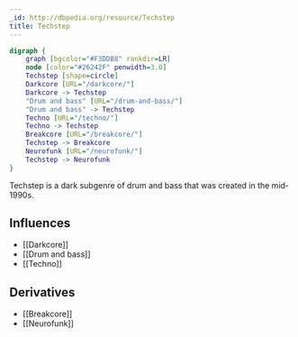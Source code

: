 ```yaml
---
_id: http://dbpedia.org/resource/Techstep
title: Techstep
---
```


```dot
digraph {
	graph [bgcolor="#F3DDB8" rankdir=LR]
	node [color="#26242F" penwidth=3.0]
	Techstep [shape=circle]
	Darkcore [URL="/darkcore/"]
	Darkcore -> Techstep
	"Drum and bass" [URL="/drum-and-bass/"]
	"Drum and bass" -> Techstep
	Techno [URL="/techno/"]
	Techno -> Techstep
	Breakcore [URL="/breakcore/"]
	Techstep -> Breakcore
	Neurofunk [URL="/neurofunk/"]
	Techstep -> Neurofunk
}
```

Techstep is a dark subgenre of drum and bass that was created in the mid-1990s.

## Influences
- [[Darkcore]]
- [[Drum and bass]]
- [[Techno]]

## Derivatives
- [[Breakcore]]
- [[Neurofunk]]
